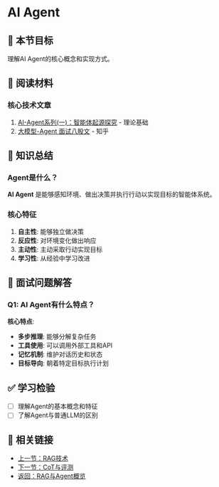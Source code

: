 # AI Agent

## 🎯 本节目标

理解AI Agent的核心概念和实现方式。

## 📖 阅读材料

### 核心技术文章
1. [AI-Agent系列(一)：智能体起源探究](https://example.com) - 理论基础
2. [大模型-Agent 面试八股文](https://zhuanlan.zhihu.com/p/30772276091) - 知乎

## 📝 知识总结

### Agent是什么？

**AI Agent** 是能够感知环境、做出决策并执行行动以实现目标的智能体系统。

### 核心特征

1. **自主性**: 能够独立做决策
2. **反应性**: 对环境变化做出响应  
3. **主动性**: 主动采取行动实现目标
4. **学习性**: 从经验中学习改进

## 💬 面试问题解答

### Q1: AI Agent有什么特点？

**核心特点**:
- **多步推理**: 能够分解复杂任务
- **工具使用**: 可以调用外部工具和API
- **记忆机制**: 维护对话历史和状态
- **目标导向**: 朝着特定目标执行计划

## ✅ 学习检验

- [ ] 理解Agent的基本概念和特征
- [ ] 了解Agent与普通LLM的区别

## 🔗 相关链接

- [上一节：RAG技术](rag.md)
- [下一节：CoT与评测](../cot-evaluation/index.md)
- [返回：RAG与Agent概览](index.md)